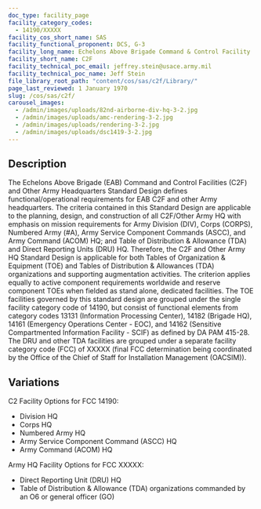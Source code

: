```yaml
---
doc_type: facility_page
facility_category_codes:
  - 14190/XXXXX
facility_cos_short_name: SAS
facility_functional_proponent: DCS, G-3
facility_long_name: Echelons Above Brigade Command & Control Facility
facility_short_name: C2F
facility_technical_poc_email: jeffrey.stein@usace.army.mil
facility_technical_poc_name: Jeff Stein
file_library_root_path: "content/cos/sas/c2f/Library/"
page_last_reviewed: 1 January 1970
slug: /cos/sas/c2f/
carousel_images:
  - /admin/images/uploads/82nd-airborne-div-hq-3-2.jpg
  - /admin/images/uploads/amc-rendering-3-2.jpg
  - /admin/images/uploads/rendering-3-2.jpg
  - /admin/images/uploads/dsc1419-3-2.jpg
---
```


## Description

The Echelons Above Brigade (EAB) Command and Control Facilities (C2F) and Other Army Headquarters Standard Design defines functional/operational requirements for EAB C2F and other Army headquarters. The criteria contained in this Standard Design are applicable to the planning, design, and construction of all C2F/Other Army HQ with emphasis on mission requirements for Army Division (DIV), Corps (CORPS), Numbered Army (#A), Army Service Component Commands (ASCC), and Army Command (ACOM) HQ; and Table of Distribution & Allowance (TDA) and Direct Reporting Units (DRU) HQ. Therefore, the C2F and Other Army HQ Standard Design is applicable for both Tables of Organization & Equipment (TOE) and Tables of Distribution & Allowances (TDA) organizations and supporting augmentation activities. The criterion applies equally to active component requirements worldwide and reserve component TOEs when fielded as stand alone, dedicated facilities. The TOE facilities governed by this standard design are grouped under the single facility category code of 14190, but consist of functional elements from category codes 13131 (Information Processing Center), 14182 (Brigade HQ), 14161 (Emergency Operations Center - EOC), and 14162 (Sensitive Compartmented Information Facility - SCIF) as defined by DA PAM 415-28. The DRU and other TDA facilities are grouped under a separate facility category code (FCC) of XXXXX (final FCC determination being coordinated by the Office of the Chief of Staff for Installation Management (OACSIM)).

## Variations

C2 Facility Options for FCC 14190:

- Division HQ
- Corps HQ
- Numbered Army HQ
- Army Service Component Command (ASCC) HQ
- Army Command (ACOM) HQ

Army HQ Facility Options for FCC XXXXX:

- Direct Reporting Unit (DRU) HQ
- Table of Distribution & Allowance (TDA) organizations commanded by an O6 or general officer (GO)
